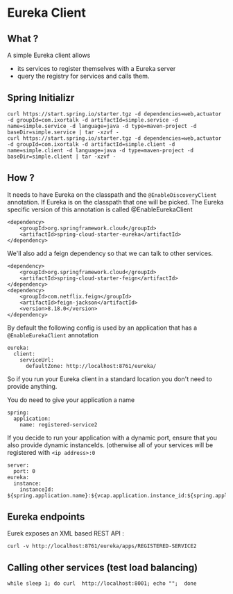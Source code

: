 # Eureka Client

## What ?

A simple Eureka client allows 

- its services to register themselves with a Eureka server
- query the registry for services and calls them.

## Spring Initializr

```
curl https://start.spring.io/starter.tgz -d dependencies=web,actuator -d groupId=com.ixortalk -d artifactId=simple.service -d name=simple.service -d language=java -d type=maven-project -d baseDir=simple.service | tar -xzvf -
curl https://start.spring.io/starter.tgz -d dependencies=web,actuator -d groupId=com.ixortalk -d artifactId=simple.client -d name=simple.client -d language=java -d type=maven-project -d baseDir=simple.client | tar -xzvf -
```

## How ?

It needs to have Eureka on the classpath and the `@EnableDiscoveryClient` annotation. If Eureka is on the classpath that one will be picked.
The Eureka specific version of this annotation is called @EnableEurekaClient


```
<dependency>
    <groupId>org.springframework.cloud</groupId>
    <artifactId>spring-cloud-starter-eureka</artifactId>
</dependency>
```
		
We'll also add a feign dependency so that we can talk to other services.

```
<dependency>
    <groupId>org.springframework.cloud</groupId>
    <artifactId>spring-cloud-starter-feign</artifactId>
</dependency>
<dependency>
    <groupId>com.netflix.feign</groupId>
    <artifactId>feign-jackson</artifactId>
    <version>8.18.0</version>
</dependency>
```        		
		
By default the following config is used by an application that has a `@EnableEurekaClient` annotation

```
eureka:
  client:
    serviceUrl:
      defaultZone: http://localhost:8761/eureka/
```      

So if you run your Eureka client in a standard location you don't need to provide anything.

You do need to give your application a name

```
spring:
  application:
    name: registered-service2
```

If you decide to run your application with a dynamic port, ensure that you also provide dynamic instanceIds. (otherwise all of your services will be registered with `<ip address>:0`

```
server:
  port: 0
eureka:
  instance:
    instanceId: ${spring.application.name}:${vcap.application.instance_id:${spring.application.instance_id:${random.value}}}
```
  
## Eureka endpoints

Eurek exposes an XML based REST API :

```
curl -v http://localhost:8761/eureka/apps/REGISTERED-SERVICE2
```

## Calling other services (test load balancing)

```
while sleep 1; do curl  http://localhost:8001; echo "";  done
```

  